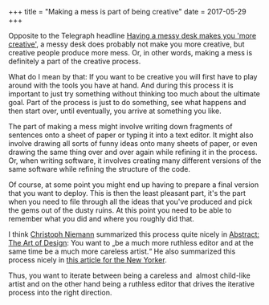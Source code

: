 +++
title = "Making a mess is part of being creative"
date = 2017-05-29
+++

Opposite to the Telegraph headline <a href="http://www.telegraph.co.uk/news/newstopics/howaboutthat/10225664/Having-a-messy-desk-makes-you-more-creative.html">Having a messy desk makes you 'more creative'</a>, a messy desk does probably not make you more creative, but creative people produce more mess. Or, in other words, making a mess is definitely a part of the creative process.
<!-- more -->
What do I mean by that: If you want to be creative you will first have to play around with the tools you have at hand. And during this process it is important to just try something without thinking too much about the ultimate goal. Part of the process is just to do something, see what happens and then start over, until eventually, you arrive at something you like.

The part of making a mess might involve writing down fragments of sentences onto a sheet of paper or typing it into a text editor. It might also involve drawing all sorts of funny ideas onto many sheets of paper, or even drawing the same thing over and over again while refining it in the process. Or, when writing software, it involves creating many different versions of the same software while refining the structure of the code.

Of course, at some point you might end up having to prepare a final version that you want to deploy. This is then the least pleasant part, it's the part when you need to file through all the ideas that you've produced and pick the gems out of the dusty ruins. At this point you need to be able to remember what you did and where you roughly did that.

I think <a href="https://www.christophniemann.com/">Christoph Niemann</a> summarized this process quite nicely in <a href="https://www.netflix.com/de-en/title/80057883">Abstract: The Art of Design</a>: You want to „be a much more ruthless editor and at the same time be a much more careless artist.“ He also summarized this process nicely in <a href="http://www.newyorker.com/culture/culture-desk/the-story-of-my-app">this article for the New Yorker</a>.

Thus, you want to iterate between being a careless and  almost child-like artist and on the other hand being a ruthless editor that drives the iterative process into the right direction.
